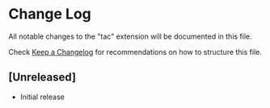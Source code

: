 # Change Log

All notable changes to the "tac" extension will be documented in this file.

Check [Keep a Changelog](http://keepachangelog.com/) for recommendations on how to structure this file.

## [Unreleased]

- Initial release
